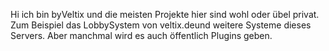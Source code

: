 Hi ich bin byVeltix und die meisten Projekte hier sind wohl oder übel privat.
Zum Beispiel das LobbySystem von veltix.deund weitere Systeme dieses Servers.
Aber manchmal wird es auch öffentlich Plugins geben. 
